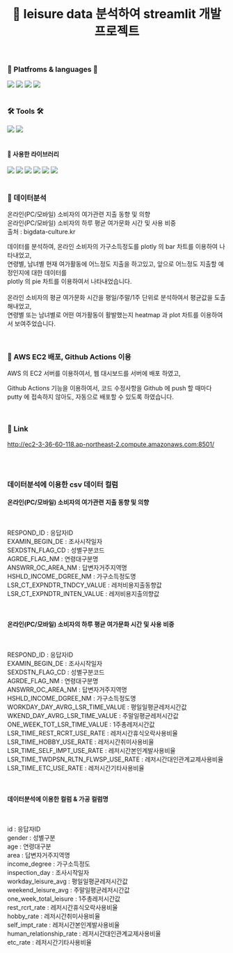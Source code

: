 <br/>
<div align="center">

#   📖 leisure data 분석하여 streamlit 개발 프로젝트   

</div>  
<br/>
<div align="cecnter">

### 🌟 Platfroms & languages 🌟

</div>

<div>
  <img src="https://img.shields.io/badge/Python-007396?style=flat&logo=Python&logoColor=white" />
  <img src="https://img.shields.io/badge/Jupyter Notebook-E34F26?style=flat&logo=Jupyter&logoColor=white" />
  <img src="https://img.shields.io/badge/AWS-232F3E?style=flat&logo=Amazon AWS&logoColor=white" />
  <img src="https://img.shields.io/badge/EC2-FF9900?style=flat&logo=Amazon EC2&logoColor=white" />
</div>  

<br/>

<div align="left">

### 🛠 Tools 🛠

</div>  

<div>
<img src="https://img.shields.io/badge/Visual Studio Code-007ACC?style=flat&logo=Visual Studio Code&logoColor=white"/> 
<img src="https://img.shields.io/badge/Github-000000?style=flat&logo=Github&logoColor=white"/>
</div>

<br/> 






#### 📌 사용한 라이브러리

<div>
<img src="https://img.shields.io/badge/Streamlit-FF4B4B?style=flat&logo=Streamlit&logoColor=white"/> 
<img src="https://img.shields.io/badge/pandas-150458?style=flat&logo=pandas&logoColor=white"/>
<img src="https://img.shields.io/badge/matplotlib-EBAF00?style=flat&logo=matplotlib&logoColor=white"/>
<img src="https://img.shields.io/badge/seaborn-52BBE6?style=flat&logo=seaborn&logoColor=white"/>
<img src="https://img.shields.io/badge/Plotly-3F4F75?style=flat&logo=Plotly&logoColor=white"/> 
<img src="https://img.shields.io/badge/PIL-14A0C4?style=flat&logo=PIL&logoColor=white"/>
</div>

<br/>

### 📌 데이터분석  

온라인(PC/모바일) 소비자의 여가관련 지출 동향 및 의향  
온라인(PC/모바일) 소비자의 하루 평균 여가문화 시간 및 사용 비중  
출처 : bigdata-culture.kr  


데이터를 분석하여, 온라인 소비자의 가구소득정도를 plotly 의 bar 차트를 이용하여 나타내었고,  
연령별, 남녀별 현재 여가활동에 어느정도 지출을 하고있고, 앞으로 어느정도 지출할 예정인지에 대한 데이터를  
plotly 의 pie 차트를 이용하여서 나타내었습니다.  
<br/>
온라인 소비자의 평균 여가문화 시간을 평일/주말/1주 단위로 분석하여서 평균값을 도출해내었고,  
연령별 또는 남녀별로 어떤 여가활동이 활발했는지 heatmap 과 plot 차트를 이용하여서 보여주었습니다.  


<br/>

### 📌 AWS EC2 배포, Github Actions 이용

AWS 의 EC2 서버를 이용하여서, 웹 대시보드를 서버에 배포 하였고,
  
Github Actions 기능을 이용하여서, 코드 수정사항을 Github 에 push 할 때마다  
putty 에 접속하지 않아도, 자동으로 배포할 수 있도록 하였습니다.  


<br/>


<div align="left">

### 📌 Link


http://ec2-3-36-60-118.ap-northeast-2.compute.amazonaws.com:8501/


</div>  

<br/>
<br/>

### 데이터분석에 이용한 csv 데이터 컬럼

#### 온라인(PC/모바일) 소비자의 여가관련 지출 동향 및 의향  

<br/>

RESPOND_ID : 응답자ID  
EXAMIN_BEGIN_DE : 조사시작일자  
SEXDSTN_FLAG_CD	: 성별구분코드  	
AGRDE_FLAG_NM : 연령대구분명  
ANSWRR_OC_AREA_NM : 답변자거주지역명  
HSHLD_INCOME_DGREE_NM : 가구소득정도명  
LSR_CT_EXPNDTR_TNDCY_VALUE : 레저비용지출동향값  
LSR_CT_EXPNDTR_INTEN_VALUE : 레저비용지출의향값  

<br/>

#### 온라인(PC/모바일) 소비자의 하루 평균 여가문화 시간 및 사용 비중 

<br/>

RESPOND_ID : 응답자ID  
EXAMIN_BEGIN_DE : 조사시작일자  
SEXDSTN_FLAG_CD	: 성별구분코드  	
AGRDE_FLAG_NM : 연령대구분명  
ANSWRR_OC_AREA_NM : 답변자거주지역명  
HSHLD_INCOME_DGREE_NM : 가구소득정도명  
WORKDAY_DAY_AVRG_LSR_TIME_VALUE	: 평일일평균레저시간값  
WKEND_DAY_AVRG_LSR_TIME_VALUE : 주말일평균레저시간값  
ONE_WEEK_TOT_LSR_TIME_VALUE : 1주총레저시간값  
LSR_TIME_REST_RCRT_USE_RATE : 레저시간휴식오락사용비율  
LSR_TIME_HOBBY_USE_RATE : 레저시간취미사용비율  
LSR_TIME_SELF_IMPT_USE_RATE : 레저시간본인계발사용비율  
LSR_TIME_TWDPSN_RLTN_FLWSP_USE_RATE : 레저시간대인관계교제사용비율  
LSR_TIME_ETC_USE_RATE : 레저시간기타사용비율  

<br/>

#### 데이터분석에 이용한 컬럼 & 가공 컬럼명

<br/>

id : 응답자ID  
gender : 성별구분  
age : 연령대구분  
area : 답변자거주지역명  
income_degree : 가구소득정도  
inspection_day : 조사시작일자  
workday_leisure_avg : 평일일평균레저시간값  
weekend_leisure_avg : 주말일평균레저시간값  
one_week_total_leisure : 1주총레저시간값  
rest_rcrt_rate : 레저시간휴식오락사용비율  
hobby_rate : 레저시간취미사용비율  
self_impt_rate : 레저시간본인계발사용비율  
human_relationship_rate : 레저시간대인관계교제사용비율  
etc_rate : 레저시간기타사용비율  


